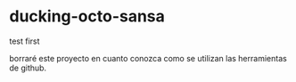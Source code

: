 ducking-octo-sansa
==================

test first

borraré este proyecto en cuanto conozca como se utilizan
las herramientas de github.
